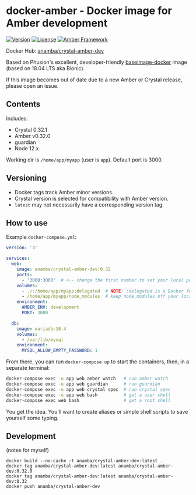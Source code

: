 # docker-amber - Docker image for Amber development

[![Version](https://img.shields.io/github/tag/anamba/docker-amber.svg?maxAge=360)](https://github.com/anamba/docker-amber/releases/latest)
[![License](https://img.shields.io/github/license/anamba/docker-amber.svg)](https://github.com/anamba/docker-amber/blob/master/LICENSE)
[![Amber Framework](https://img.shields.io/badge/works_with-amber_framework-orange.svg)](https://amberframework.org)

Docker Hub: [anamba/crystal-amber-dev](https://hub.docker.com/r/anamba/crystal-amber-dev/)

Based on Phusion's excellent, developer-friendly [baseimage-docker](https://github.com/phusion/baseimage-docker) image (based on 18.04 LTS aka Bionic).

If this image becomes out of date due to a new Amber or Crystal release, please open an issue.

## Contents

Includes:

* Crystal 0.32.1
* Amber v0.32.0
* guardian
* Node 12.x

Working dir is `/home/app/myapp` (user is `app`). Default port is 3000.

## Versioning

* Docker tags track Amber minor versions.
* Crystal version is selected for compatibility with Amber version.
* `latest` may not necessarily have a corresponding version tag.

## How to use

Example `docker-compose.yml`:
```yaml
version: '3'

services:
  web:
    image: anamba/crystal-amber-dev:0.32
    ports:
      - '3000:3000'  # <-- change the first number to set your local port
    volumes:
      - ./:/home/app/myapp:delegated  # NOTE: :delegated is a Docker for Mac feature
      - /home/app/myapp/node_modules  # keep node_modules off your local filesystem
    environment:
      AMBER_ENV: development
      PORT: 3000

  db:
    image: mariadb:10.4
    volumes:
      - /var/lib/mysql
    environment:
      MYSQL_ALLOW_EMPTY_PASSWORD: 1
```

From there, you can run `docker-compose up` to start the containers, then, in a separate terminal:
```bash
docker-compose exec -u app web amber watch   # run amber watch
docker-compose exec -u app web guardian      # run guardian
docker-compose exec -u app web crystal spec  # run crystal spec
docker-compose exec -u app web bash          # get a user shell
docker-compose exec web bash                 # get a root shell
```

You get the idea. You'll want to create aliases or simple shell scripts to save yourself some typing.

## Development

(notes for myself)

```
docker build --no-cache -t anamba/crystal-amber-dev:latest .
docker tag anamba/crystal-amber-dev:latest anamba/crystal-amber-dev:0.32.0
docker tag anamba/crystal-amber-dev:latest anamba/crystal-amber-dev:0.32
docker push anamba/crystal-amber-dev
```
